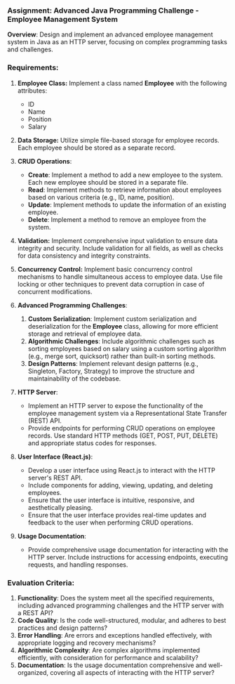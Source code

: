 ### Assignment: Advanced Java Programming Challenge - Employee Management System

**Overview**: Design and implement an advanced employee management system in Java as an HTTP server, focusing on complex programming tasks and challenges.

### Requirements:

1. **Employee Class:** Implement a class named **Employee** with the following attributes:

   - ID
   - Name
   - Position
   - Salary

2. **Data Storage:** Utilize simple file-based storage for employee records. Each employee should be stored as a separate record.

3. **CRUD Operations**:

   - **Create**: Implement a method to add a new employee to the system. Each new employee should be stored in a separate file.
   - **Read**: Implement methods to retrieve information about employees based on various criteria (e.g., ID, name, position).
   - **Update**: Implement methods to update the information of an existing employee.
   - **Delete**: Implement a method to remove an employee from the system.

4. **Validation:** Implement comprehensive input validation to ensure data integrity and security. Include validation for all fields, as well as checks for data consistency and integrity constraints.

5. **Concurrency Control:** Implement basic concurrency control mechanisms to handle simultaneous access to employee data. Use file locking or other techniques to prevent data corruption in case of concurrent modifications.

6. **Advanced Programming Challenges**:

   1. **Custom Serialization**: Implement custom serialization and deserialization for the **Employee** class, allowing for more efficient storage and retrieval of employee data.
   2. **Algorithmic Challenges**: Include algorithmic challenges such as sorting employees based on salary using a custom sorting algorithm (e.g., merge sort, quicksort) rather than built-in sorting methods.
   3. **Design Patterns**: Implement relevant design patterns (e.g., Singleton, Factory, Strategy) to improve the structure and maintainability of the codebase.

7. **HTTP Server**:

   - Implement an HTTP server to expose the functionality of the employee management system via a Representational State Transfer (REST) API.
   - Provide endpoints for performing CRUD operations on employee records. Use standard HTTP methods (GET, POST, PUT, DELETE) and appropriate status codes for responses.

8. **User Interface (React.js)**:

   - Develop a user interface using React.js to interact with the HTTP server's REST API.
   - Include components for adding, viewing, updating, and deleting employees.
   - Ensure that the user interface is intuitive, responsive, and aesthetically pleasing.
   - Ensure that the user interface provides real-time updates and feedback to the user when performing CRUD operations.

9. **Usage Documentation**:

   - Provide comprehensive usage documentation for interacting with the HTTP server. Include instructions for accessing endpoints, executing requests, and handling responses.

### Evaluation Criteria:

1.  **Functionality**: Does the system meet all the specified requirements, including advanced programming challenges and the HTTP server with a REST API?
2.  **Code Quality**: Is the code well-structured, modular, and adheres to best practices and design patterns?
3.  **Error Handling**: Are errors and exceptions handled effectively, with appropriate logging and recovery mechanisms?
4.  **Algorithmic Complexity**: Are complex algorithms implemented efficiently, with consideration for performance and scalability?
5.  **Documentation**: Is the usage documentation comprehensive and well-organized, covering all aspects of interacting with the HTTP server?

